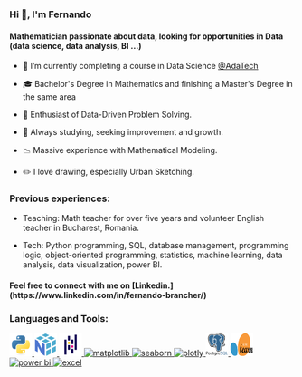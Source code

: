 <h3 align="left">Hi 👋, I'm Fernando</h3>

<h4 align="left">Mathematician passionate about data, looking for opportunities in Data (data science, data analysis, BI ...)</h4>

- 🏫 I’m currently completing a course in Data Science [@AdaTech](https://ada.tech/)

- 🎓 Bachelor's Degree in Mathematics and finishing a Master's Degree in the same area  

- 🧐 Enthusiast of Data-Driven Problem Solving.

- 📑 Always studying, seeking improvement and growth.

- 📉 Massive experience with Mathematical Modeling.

- ✏️ I love drawing, especially Urban Sketching.

<h3 align="left">Previous experiences:</h3>

- Teaching: Math teacher for over five years and volunteer English teacher in Bucharest, Romania.

- Tech: Python programming, SQL, database management, programming logic, object-oriented programming, statistics, machine learning, data analysis, data visualization, power BI.

<h4 align="left">Feel free to connect with me on [Linkedin.](https://www.linkedin.com/in/fernando-brancher/) </h4>
</p>

<h3 align="left">Languages and Tools:</h3>
<a href="https://www.python.org" target="_blank" rel="noreferrer"> <img src="https://raw.githubusercontent.com/devicons/devicon/master/icons/python/python-original.svg" alt="python" width="40" height="40"/> </a>  <a href="https://numpy.org/" target="_blank" rel="noreferrer"> <img src="https://raw.githubusercontent.com/devicons/devicon/master/icons/numpy/numpy-original.svg" alt="numpy" width="40" height="40"/> </a> <a href="https://pandas.pydata.org/" target="_blank" rel="noreferrer"> <img src="https://raw.githubusercontent.com/devicons/devicon/2ae2a900d2f041da66e950e4d48052658d850630/icons/pandas/pandas-original.svg" alt="pandas" width="40" height="40"/> </a>  <a href="https://matplotlib.org/stable/index.html" target="_blank" rel="noreferrer"> <img src="https://camo.githubusercontent.com/30cc661e7ec7d6092c130d61f91f1bd54c2a36d88ab3922600fb22c295580c49/68747470733a2f2f7365656b6c6f676f2e636f6d2f696d616765732f4d2f6d6174706c6f746c69622d6c6f676f2d373637363837304143302d7365656b6c6f676f2e636f6d2e706e67" alt="matplotlib" width="40" height="40"/> </a> <a href="https://seaborn.pydata.org/" target="_blank" rel="noreferrer"> <img src="https://seaborn.pydata.org/_images/logo-mark-lightbg.svg" alt="seaborn" width="40" height="40"/> </a> <a href="https://plotly.com/python/" target="_blank" rel="noreferrer"> <img src="https://camo.githubusercontent.com/08c7d8de68322f826330340d6ec380752a9f827052f4421b24a38edc441e83ac/68747470733a2f2f696d616765732e706c6f742e6c792f6c6f676f2f6e65772d6272616e64696e672f706c6f746c792d6c6f676f6d61726b2e706e67" alt="plotly" width="40" height="40"/> </a> <a href="https://www.postgresql.org" target="_blank" rel="noreferrer"> <img src="https://raw.githubusercontent.com/devicons/devicon/master/icons/postgresql/postgresql-original-wordmark.svg" alt="postgresql" width="40" height="40"/> </a> <a href="https://scikit-learn.org/stable/" target="_blank" rel="noreferrer"> <img src="https://github.com/scikit-learn/scikit-learn/raw/main/doc/logos/1280px-scikit-learn-logo.png?raw=true" alt="sklearn" width="40" height="40"/> </a> <a href="https://powerbi.microsoft.com/pt-br/" target="_blank" rel="noreferrer"> <img src="https://upload.wikimedia.org/wikipedia/commons/thumb/c/cf/New_Power_BI_Logo.svg/2048px-New_Power_BI_Logo.svg.png" alt="power bi" width="40" height="40"/> </a> <a href="https://www.microsoft.com/pt-br/microsoft-365/excel" target="_blank" rel="noreferrer"> <img src="https://images.freeimages.com/fic/images/icons/2795/office_2013_hd/2000/excel.png" alt="excel" width="40" height="40"/> </a> 
